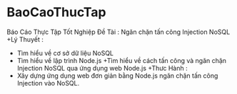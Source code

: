 # BaoCaoThucTap
Báo Cáo Thực Tập Tốt Nghiệp
Đề Tài : Ngăn chặn tấn công Injection NoSQL
+Lý Thuyết : 
+ Tìm hiểu về cơ sở dữ liệu NoSQL
+ Tìm hiểu về lập trình Node.js
+Tìm hiểu về cách tấn công và ngăn chặn Injection NoSQL qua ứng dụng web Node.js
+Thưc Hành :
+ Xây dựng ứng dụng web đơn giản bằng Node.js ngăn chặn tấn công Injection vào NoSQL.
